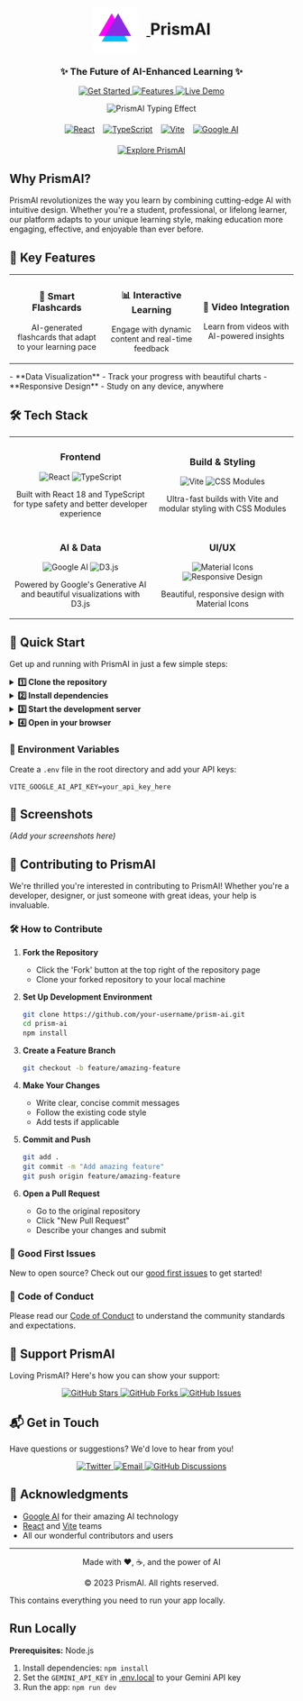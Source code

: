 <div align="center">
  <h1 align="center">
    <a href="#">
      <img src="favicon.svg" alt="PrismAI Logo" width="80" style="margin-right: 16px; vertical-align: middle;"/>
    </a>
    PrismAI
  </h1>
  <h3 align="center">✨ The Future of AI-Enhanced Learning ✨</h3>
  
  <p align="center">
    <a href="#getting-started">
      <img src="https://img.shields.io/badge/🚀-Get%20Started-orange?style=for-the-badge" alt="Get Started" />
    </a>
    <a href="#features">
      <img src="https://img.shields.io/badge/🌟-Features-blueviolet?style=for-the-badge" alt="Features" />
    </a>
    <a href="#demo">
      <img src="https://img.shields.io/badge/🎮-Live%20Demo-9cf?style=for-the-badge" alt="Live Demo" />
    </a>
  </p>

  <div align="center">
    <img src="https://readme-typing-svg.demolab.com?font=Fira+Code&weight=600&size=22&duration=3000&pause=1000&color=6366F1&center=true&vCenter=true&width=800&height=80&lines=Transform+your+learning+experience;AI-powered+study+companion;Smarter+flashcards%2C+faster+learning" alt="PrismAI Typing Effect" />
  </div>

  <div style="display: flex; justify-content: center; gap: 15px; margin: 20px 0;">
    <a href="https://reactjs.org/" target="_blank">
      <img src="https://img.shields.io/badge/React-61DAFB?style=flat-square&logo=react&logoColor=white" alt="React" />
    </a>
    <a href="https://www.typescriptlang.org/" target="_blank">
      <img src="https://img.shields.io/badge/TypeScript-3178C6?style=flat-square&logo=typescript&logoColor=white" alt="TypeScript" />
    </a>
    <a href="https://vitejs.dev/" target="_blank">
      <img src="https://img.shields.io/badge/Vite-646CFF?style=flat-square&logo=vite&logoColor=white" alt="Vite" />
    </a>
    <a href="https://ai.google/" target="_blank">
      <img src="https://img.shields.io/badge/Google_AI-4285F4?style=flat-square&logo=google&logoColor=white" alt="Google AI" />
    </a>
  </div>
</div>

<div align="center">
  <a href="#prismai">
    <img src="https://img.shields.io/badge/🔍-Explore_PrismAI-FF6B6B?style=for-the-badge" alt="Explore PrismAI" />
  </a>
</div>

## Why PrismAI?

PrismAI revolutionizes the way you learn by combining cutting-edge AI with intuitive design. Whether you're a student, professional, or lifelong learner, our platform adapts to your unique learning style, making education more engaging, effective, and enjoyable than ever before.

## 🚀 Key Features

<div align="center">
  <table>
    <tr>
      <td width="33%" align="center">
        <h3>🎯 Smart Flashcards</h3>
        <p>AI-generated flashcards that adapt to your learning pace</p>
      </td>
      <td width="33%" align="center">
        <h3>📊 Interactive Learning</h3>
        <p>Engage with dynamic content and real-time feedback</p>
      </td>
      <td width="33%" align="center">
        <h3>🎥 Video Integration</h3>
        <p>Learn from videos with AI-powered insights</p>
      </td>
    </tr>
  </table>
</div>
- **Data Visualization** - Track your progress with beautiful charts
- **Responsive Design** - Study on any device, anywhere

## 🛠️ Tech Stack

<div align="center">
  <table>
    <tr>
      <td width="50%" align="center">
        <h3>Frontend</h3>
        <p>
          <img src="https://img.shields.io/badge/React-20232A?style=for-the-badge&logo=react&logoColor=61DAFB" alt="React">
          <img src="https://img.shields.io/badge/TypeScript-007ACC?style=for-the-badge&logo=typescript&logoColor=white" alt="TypeScript">
        </p>
        <p>Built with React 18 and TypeScript for type safety and better developer experience</p>
      </td>
      <td width="50%" align="center">
        <h3>Build & Styling</h3>
        <p>
          <img src="https://img.shields.io/badge/Vite-B73BFE?style=for-the-badge&logo=vite&logoColor=FFD62E" alt="Vite">
          <img src="https://img.shields.io/badge/CSS_Modules-000000?style=for-the-badge&logo=css3&logoColor=white" alt="CSS Modules">
        </p>
        <p>Ultra-fast builds with Vite and modular styling with CSS Modules</p>
      </td>
    </tr>
    <tr>
      <td width="50%" align="center">
        <h3>AI & Data</h3>
        <p>
          <img src="https://img.shields.io/badge/Google_AI-4285F4?style=for-the-badge&logo=google&logoColor=white" alt="Google AI">
          <img src="https://img.shields.io/badge/D3.js-F9A03C?style=for-the-badge&logo=d3.js&logoColor=white" alt="D3.js">
        </p>
        <p>Powered by Google's Generative AI and beautiful visualizations with D3.js</p>
      </td>
      <td width="50%" align="center">
        <h3>UI/UX</h3>
        <p>
          <img src="https://img.shields.io/badge/Material--Icons-2196F3?style=for-the-badge&logo=material-design&logoColor=white" alt="Material Icons">
          <img src="https://img.shields.io/badge/Responsive-Design-3DDC84?style=for-the-badge&logo=responsive-design&logoColor=white" alt="Responsive Design">
        </p>
        <p>Beautiful, responsive design with Material Icons</p>
      </td>
    </tr>
  </table>
</div>

## 🚀 Quick Start

Get up and running with PrismAI in just a few simple steps:

<div align="left">
  <details>
    <summary><b>1️⃣ Clone the repository</b></summary>
    <br/>
    <div align="left">
      <pre><code>git clone https://github.com/Asadriz1/prism-ai.git
cd prism-ai</code></pre>
    </div>
  </details>

  <details>
    <summary><b>2️⃣ Install dependencies</b></summary>
    <br/>
    <div align="left">
      <pre><code>npm install</code></pre>
      <p>This will install all the necessary packages.</p>
    </div>
  </details>

  <details>
    <summary><b>3️⃣ Start the development server</b></summary>
    <br/>
    <div align="left">
      <pre><code>npm run dev</code></pre>
      <p>This will start the development server with hot-reload enabled.</p>
    </div>
  </details>

  <details>
    <summary><b>4️⃣ Open in your browser</b></summary>
    <br/>
    <div align="left">
      <p>Visit <a href="http://localhost:5173">http://localhost:5173</a> in your browser</p>
      <p>Or run this command to open it automatically:</p>
      <pre><code>open http://localhost:5173  # On macOS
start http://localhost:5173  # On Windows</code></pre>
    </div>
  </details>
</div>

### 🔧 Environment Variables

Create a `.env` file in the root directory and add your API keys:

```env
VITE_GOOGLE_AI_API_KEY=your_api_key_here
```

## 📸 Screenshots

*(Add your screenshots here)*

## 🤝 Contributing to PrismAI

We're thrilled you're interested in contributing to PrismAI! Whether you're a developer, designer, or just someone with great ideas, your help is invaluable.

### 🛠 How to Contribute

1. **Fork the Repository**
   - Click the 'Fork' button at the top right of the repository page
   - Clone your forked repository to your local machine

2. **Set Up Development Environment**
   ```bash
   git clone https://github.com/your-username/prism-ai.git
   cd prism-ai
   npm install
   ```

3. **Create a Feature Branch**
   ```bash
   git checkout -b feature/amazing-feature
   ```

4. **Make Your Changes**
   - Write clear, concise commit messages
   - Follow the existing code style
   - Add tests if applicable

5. **Commit and Push**
   ```bash
   git add .
   git commit -m "Add amazing feature"
   git push origin feature/amazing-feature
   ```

6. **Open a Pull Request**
   - Go to the original repository
   - Click "New Pull Request"
   - Describe your changes and submit

### 🎯 Good First Issues

New to open source? Check out our [good first issues](https://github.com/Asadriz1/prism-ai/issues?q=is%3Aopen+is%3Aissue+label%3A%22good+first+issue%22) to get started!

### 📝 Code of Conduct

Please read our [Code of Conduct](CODE_OF_CONDUCT.md) to understand the community standards and expectations.

## 🌟 Support PrismAI

Loving PrismAI? Here's how you can show your support:

<div align="center">
  <a href="https://github.com/Asadriz1/prism-ai/stargazers">
    <img src="https://img.shields.io/github/stars/Asadriz1/prism-ai?style=social" alt="GitHub Stars">
  </a>
  <a href="https://github.com/Asadriz1/prism-ai/fork">
    <img src="https://img.shields.io/github/forks/Asadriz1/prism-ai?style=social" alt="GitHub Forks">
  </a>
  <a href="https://github.com/Asadriz1/prism-ai/issues">
    <img src="https://img.shields.io/github/issues/Asadriz1/prism-ai?style=social" alt="GitHub Issues">
  </a>
</div>

## 📬 Get in Touch

Have questions or suggestions? We'd love to hear from you!

<div align="center">
  <a href="https://twitter.com/your_twitter" target="_blank">
    <img src="https://img.shields.io/badge/Twitter-1DA1F2?style=for-the-badge&logo=twitter&logoColor=white" alt="Twitter">
  </a>
  <a href="mailto:your.email@example.com">
    <img src="https://img.shields.io/badge/Email-D14836?style=for-the-badge&logo=gmail&logoColor=white" alt="Email">
  </a>
  <a href="https://github.com/Asadriz1/prism-ai/discussions">
    <img src="https://img.shields.io/badge/GitHub_Discussions-181717?style=for-the-badge&logo=github&logoColor=white" alt="GitHub Discussions">
  </a>
</div>

## 🙏 Acknowledgments

- [Google AI](https://ai.google/) for their amazing AI technology
- [React](https://reactjs.org/) and [Vite](https://vitejs.dev/) teams
- All our wonderful contributors and users

---

<div align="center">
  <p>Made with ❤️, ☕, and the power of AI</p>
  <p>© 2023 PrismAI. All rights reserved.</p>
</div>

This contains everything you need to run your app locally.

## Run Locally

**Prerequisites:**  Node.js


1. Install dependencies:
   `npm install`
2. Set the `GEMINI_API_KEY` in [.env.local](.env.local) to your Gemini API key
3. Run the app:
   `npm run dev`
